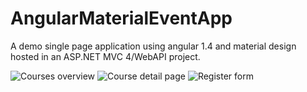 # AngularMaterialEventApp
A demo single page application using angular 1.4 and material design hosted in an ASP.NET MVC 4/WebAPI project.

![Courses overview](/../screenshots/spa_index.png?raw=true "Optional Title")
![Course detail page](/../screentshots/spa_detail.png?raw=true "Optional Title")
![Register form](/../screenshots/spa_register.png?raw=true "Optional Title")

